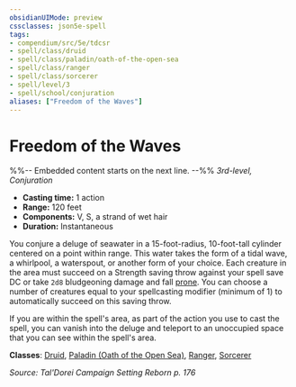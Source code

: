 ```yaml
---
obsidianUIMode: preview
cssclasses: json5e-spell
tags:
- compendium/src/5e/tdcsr
- spell/class/druid
- spell/class/paladin/oath-of-the-open-sea
- spell/class/ranger
- spell/class/sorcerer
- spell/level/3
- spell/school/conjuration
aliases: ["Freedom of the Waves"]
---
```

# Freedom of the Waves
%%-- Embedded content starts on the next line. --%%
*3rd-level, Conjuration*  

- **Casting time:** 1 action
- **Range:** 120 feet
- **Components:** V, S, a strand of wet hair
- **Duration:** Instantaneous

You conjure a deluge of seawater in a 15-foot-radius, 10-foot-tall cylinder centered on a point within range. This water takes the form of a tidal wave, a whirlpool, a waterspout, or another form of your choice. Each creature in the area must succeed on a Strength saving throw against your spell save DC or take `2d8` bludgeoning damage and fall [prone](/Systems/5e/rules/conditions.md#prone). You can choose a number of creatures equal to your spellcasting modifier (minimum of 1) to automatically succeed on this saving throw.

If you are within the spell's area, as part of the action you use to cast the spell, you can vanish into the deluge and teleport to an unoccupied space that you can see within the spell's area.

**Classes**: [Druid](/Systems/5e/classes/druid.md), [Paladin (Oath of the Open Sea)](/Systems/5e/classes/paladin-oath-of-the-open-sea-tdcsr.md), [Ranger](/Systems/5e/classes/ranger.md), [Sorcerer](/Systems/5e/classes/sorcerer.md)

*Source: Tal'Dorei Campaign Setting Reborn p. 176*